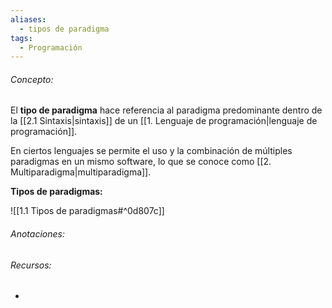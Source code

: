 ```yaml
---
aliases:
  - tipos de paradigma
tags:
  - Programación
---
```

###### Concepto:

El **tipo de paradigma** hace referencia al paradigma predominante dentro de la [[2.1 Sintaxis|sintaxis]] de un [[1. Lenguaje de programación|lenguaje de programación]].

En ciertos lenguajes se permite el uso y la combinación de múltiples paradigmas en un mismo software, lo que se conoce como [[2. Multiparadigma|multiparadigma]].

**Tipos de paradigmas:**

![[1.1 Tipos de paradigmas#^0d807c]]

###### Anotaciones:

> 

###### Recursos:

- []()



